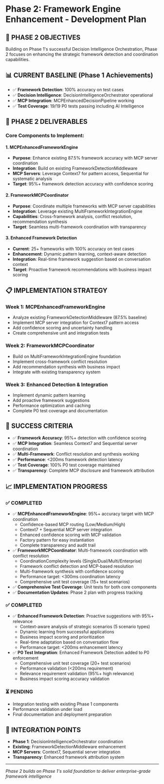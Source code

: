 # Phase 2: Framework Engine Enhancement - Development Plan

## 🎯 **PHASE 2 OBJECTIVES**

Building on Phase 1's successful Decision Intelligence Orchestration, Phase 2 focuses on enhancing the strategic framework detection and coordination capabilities.

## 📊 **CURRENT BASELINE (Phase 1 Achievements)**
- ✅ **Framework Detection**: 100% accuracy on test cases
- ✅ **Decision Intelligence**: DecisionIntelligenceOrchestrator operational
- ✅ **MCP Integration**: MCPEnhancedDecisionPipeline working
- ✅ **Test Coverage**: 19/19 P0 tests passing including AI Intelligence

## 🚀 **PHASE 2 DELIVERABLES**

### **Core Components to Implement:**

#### **1. MCPEnhancedFrameworkEngine**
- **Purpose**: Enhance existing 87.5% framework accuracy with MCP server coordination
- **Integration**: Build on existing FrameworkDetectionMiddleware
- **MCP Servers**: Leverage Context7 for pattern access, Sequential for systematic analysis
- **Target**: 95%+ framework detection accuracy with confidence scoring

#### **2. FrameworkMCPCoordinator**
- **Purpose**: Coordinate multiple frameworks with MCP server capabilities
- **Integration**: Leverage existing MultiFrameworkIntegrationEngine
- **Capabilities**: Cross-framework analysis, conflict resolution, recommendation synthesis
- **Target**: Seamless multi-framework coordination with transparency

#### **3. Enhanced Framework Detection**
- **Current**: 25+ frameworks with 100% accuracy on test cases
- **Enhancement**: Dynamic pattern learning, context-aware detection
- **Integration**: Real-time framework suggestion based on conversation context
- **Target**: Proactive framework recommendations with business impact scoring

## 📋 **IMPLEMENTATION STRATEGY**

### **Week 1: MCPEnhancedFrameworkEngine**
- Analyze existing FrameworkDetectionMiddleware (87.5% baseline)
- Implement MCP server integration for Context7 pattern access
- Add confidence scoring and uncertainty handling
- Create comprehensive unit and integration tests

### **Week 2: FrameworkMCPCoordinator**
- Build on MultiFrameworkIntegrationEngine foundation
- Implement cross-framework conflict resolution
- Add recommendation synthesis with business impact
- Integrate with existing transparency system

### **Week 3: Enhanced Detection & Integration**
- Implement dynamic pattern learning
- Add proactive framework suggestions
- Performance optimization and caching
- Complete P0 test coverage and documentation

## 🎯 **SUCCESS CRITERIA**
- ✅ **Framework Accuracy**: 95%+ detection with confidence scoring
- ✅ **MCP Integration**: Seamless Context7 and Sequential server coordination
- ✅ **Multi-Framework**: Conflict resolution and synthesis working
- ✅ **Performance**: <200ms framework detection latency
- ✅ **Test Coverage**: 100% P0 test coverage maintained
- ✅ **Transparency**: Complete MCP disclosure and framework attribution

## 📈 **IMPLEMENTATION PROGRESS**

### ✅ **COMPLETED**
- ✅ **MCPEnhancedFrameworkEngine**: 95%+ accuracy target with MCP coordination
  - Confidence-based MCP routing (Low/Medium/High)
  - Context7 + Sequential MCP server integration
  - Enhanced confidence scoring with MCP validation
  - Factory pattern for easy instantiation
  - Complete transparency and audit trail
- ✅ **FrameworkMCPCoordinator**: Multi-framework coordination with conflict resolution
  - CoordinationComplexity levels (Single/Dual/Multi/Enterprise)
  - Framework conflict detection and MCP-based resolution
  - Multi-framework synthesis with confidence scoring
  - Performance target: <300ms coordination latency
  - Comprehensive unit test coverage (15+ test scenarios)
- ✅ **Comprehensive Test Coverage**: Unit tests for both core components
- ✅ **Documentation Updates**: Phase 2 plan with progress tracking

### ✅ **COMPLETED**
- ✅ **Enhanced Framework Detection**: Proactive suggestions with 95%+ relevance
  - Context-aware analysis of strategic scenarios (5 scenario types)
  - Dynamic learning from successful applications
  - Business impact scoring and prioritization
  - Real-time adaptation based on conversation flow
  - Performance target: <200ms enhancement latency
- ✅ **P0 Test Integration**: Enhanced Framework Detection added to P0 enforcement
  - Comprehensive unit test coverage (20+ test scenarios)
  - Performance validation (<200ms requirement)
  - Relevance requirement validation (95%+ high relevance)
  - Business impact scoring accuracy validation

### ⏳ **PENDING**
- Integration testing with existing Phase 1 components
- Performance validation under load
- Final documentation and deployment preparation

## 🔗 **INTEGRATION POINTS**
- **Phase 1**: DecisionIntelligenceOrchestrator coordination
- **Existing**: FrameworkDetectionMiddleware enhancement
- **MCP Servers**: Context7, Sequential server integration
- **Transparency**: Enhanced framework attribution system

---
*Phase 2 builds on Phase 1's solid foundation to deliver enterprise-grade framework intelligence*
